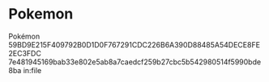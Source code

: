 # Pokemon
Pokémon
59BD9E215F409792B0D1D0F767291CDC226B6A390D88485A54DECE8FE2EC3FDC
7e481945169bab33e802e5ab8a7caedcf259b27cbc5b542980514f5990bde8ba in:file

